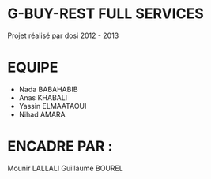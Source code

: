G-BUY-REST FULL SERVICES
========================

Projet réalisé par dosi 2012 - 2013

EQUIPE
======

- Nada BABAHABIB 
- Anas KHABALI 
- Yassin ELMAATAOUI 
- Nihad AMARA 

ENCADRE PAR :
=============

Mounir LALLALI
Guillaume BOUREL  
